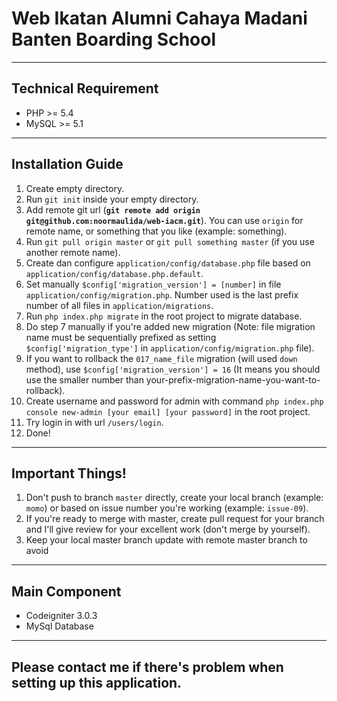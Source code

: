 Web Ikatan Alumni Cahaya Madani Banten Boarding School
======================================================

-----------------------------------------------------------------------------------------

## Technical Requirement

* PHP >= 5.4
* MySQL >= 5.1

-----------------------------------------------------------------------------------------

## Installation Guide

1. Create empty directory.
1. Run `git init` inside your empty directory.
1. Add remote git url (**`git remote add origin git@github.com:noormaulida/web-iacm.git`**). You can use `origin` for remote name, or something that you like (example: something).
1. Run `git pull origin master` or `git pull something master` (if you use another remote name).
1. Create dan configure `application/config/database.php` file based on `application/config/database.php.default`.
1. Set manually `$config['migration_version'] = [number]` in file `application/config/migration.php`. Number used is the last prefix number of all files in `application/migrations`.
1. Run `php index.php migrate` in the root project to migrate database.
1. Do step 7 manually if you're added new migration (Note: file migration name must be sequentially prefixed as setting `$config['migration_type']` in `application/config/migration.php` file).
1. If you want to rollback the `017_name_file` migration (will used `down` method), use `$config['migration_version'] = 16` (It means you should use the smaller number than your-prefix-migration-name-you-want-to-rollback).
1. Create username and password for admin with command `php index.php console new-admin [your email] [your password]` in the root project.
1. Try login in with url `/users/login`.
1. Done!

-----------------------------------------------------------------------------------------

## Important Things!
1. Don't push to branch `master` directly, create your local branch (example: `momo`) or based on issue number you're working (example: `issue-09`).
1. If you're ready to merge with master, create pull request for your branch and I'll give review for your excellent work (don't merge by yourself).
1. Keep your local master branch update with remote master branch to avoid

-----------------------------------------------------------------------------------------

## Main Component

* Codeigniter 3.0.3
* MySql Database

-----------------------------------------------------------------------------------------

## Please contact me if there's problem when setting up this application.